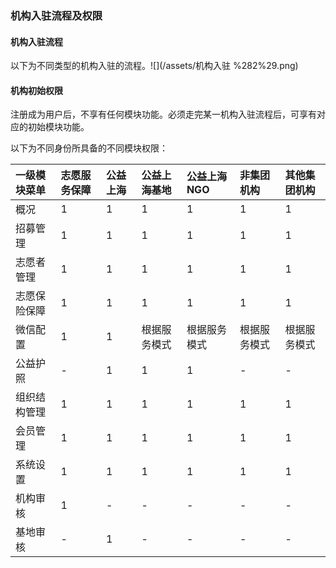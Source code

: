 ### 机构入驻流程及权限

#### 机构入驻流程

以下为不同类型的机构入驻的流程。![](/assets/机构入驻 %282%29.png)

#### 机构初始权限

注册成为用户后，不享有任何模块功能。必须走完某一机构入驻流程后，可享有对应的初始模块功能。

以下为不同身份所具备的不同模块权限：

| 一级模块菜单 | 志愿服务保障 | 公益上海 | 公益上海基地 | 公益上海NGO | 非集团机构 | 其他集团机构 |
| :--- | :--- | :--- | :--- | :--- | :--- | :--- |
| 概况 | 1 | 1 | 1 | 1 | 1 | 1 |
| 招募管理 | 1 | 1 | 1 | 1 | 1 | 1 |
| 志愿者管理 | 1 | 1 | 1 | 1 | 1 | 1 |
| 志愿保险保障 | 1 | 1 | 1 | 1 | 1 | 1 |
| 微信配置 | 1 | 1 | 根据服务模式 | 根据服务模式 | 根据服务模式 | 根据服务模式 |
| 公益护照 | - | 1 | 1 | 1 | - | - |
| 组织结构管理 | 1 | 1 | 1 | 1 | 1 | 1 |
| 会员管理 | 1 | 1 | 1 | 1 | 1 | 1 |
| 系统设置 | 1 | 1 | 1 | 1 | 1 | 1 |
| 机构审核 | 1 | - | - | - | - | - |
| 基地审核 | - | 1 | - | - | - | - |



